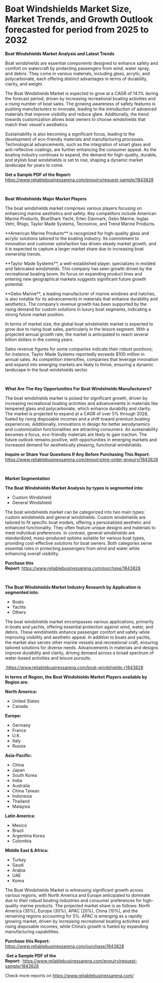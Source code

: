 <p><h1>Boat Windshields Market Size, Market Trends, and Growth Outlook forecasted for period from 2025 to 2032</h1></p><p><strong>Boat Windshields Market Analysis and Latest Trends</strong></p>
<p><p>Boat windshields are essential components designed to enhance safety and comfort on watercraft by protecting passengers from wind, water spray, and debris. They come in various materials, including glass, acrylic, and polycarbonate, each offering distinct advantages in terms of durability, clarity, and weight.</p><p>The Boat Windshields Market is expected to grow at a CAGR of 14.1% during the forecast period, driven by increasing recreational boating activities and a rising number of boat sales. The growing awareness of safety features is pushing manufacturers to innovate, leading to the introduction of advanced materials that improve visibility and reduce glare. Additionally, the trend towards customization allows boat owners to choose windshields that match their vessel's aesthetics.</p><p>Sustainability is also becoming a significant focus, leading to the development of eco-friendly materials and manufacturing processes. Technological advancements, such as the integration of smart glass and anti-reflective coatings, are further enhancing the consumer appeal. As the boating industry continues to expand, the demand for high-quality, durable, and stylish boat windshields is set to rise, shaping a dynamic market landscape for years to come.</p></p>
<p><strong>Get a Sample PDF of the Report:&nbsp;</strong> <a href="https://www.reliablebusinessarena.com/enquiry/request-sample/1843828?utm_campaign=2532&utm_medium=2&utm_source=Github&utm_content=ia&utm_term=09042025&utm_id=boat-windshields">https://www.reliablebusinessarena.com/enquiry/request-sample/1843828</a></p>
<p>&nbsp;</p>
<p><strong>Boat Windshields Major Market Players</strong></p>
<p><p>The boat windshields market comprises various players focusing on enhancing marine aesthetics and safety. Key competitors include American Marine Products, BlueShark Yacht, Ertec Danmark, Gebo Marine, Inglas Vetri, Rhigo, Taylor Made Systems, Tecnoinox, and Trend Marine Products.</p><p>**American Marine Products** is recognized for high-quality glass and acrylic solutions tailored to the boating industry. Its commitment to innovation and customer satisfaction has driven steady market growth, and it is expected to capture a larger market share due to increasing boat ownership trends.</p><p>**Taylor Made Systems**, a well-established player, specializes in molded and fabricated windshields. This company has seen growth driven by the recreational boating boom. Its focus on expanding product lines and entering new geographical markets suggests significant future growth potential.</p><p>**Gebo Marine**, a leading manufacturer of marine windows and hatches, is also notable for its advancements in materials that enhance durability and aesthetics. The company’s revenue growth has been supported by the rising demand for custom solutions in luxury boat segments, indicating a strong future market position.</p><p>In terms of market size, the global boat windshields market is expected to grow due to rising boat sales, particularly in the leisure segment. With a projected annual growth rate, the market is anticipated to reach several billion dollars in the coming years.</p><p>Sales revenue figures for some companies indicate their robust positions; for instance, Taylor Made Systems reportedly exceeds $100 million in annual sales. As competition intensifies, companies that leverage innovation and expand into emerging markets are likely to thrive, ensuring a dynamic landscape in the boat windshields sector.</p></p>
<p>&nbsp;</p>
<p><strong>What Are The Key Opportunities For Boat Windshields Manufacturers?</strong></p>
<p><p>The boat windshields market is poised for significant growth, driven by increasing recreational boating activities and advancements in materials like tempered glass and polycarbonate, which enhance durability and clarity. The market is projected to expand at a CAGR of over 5% through 2028, fueled by rising disposable incomes and a shift toward premium boating experiences. Additionally, innovations in design for better aerodynamics and customization functionalities are attracting consumers. As sustainability becomes a focus, eco-friendly materials are likely to gain traction. The future outlook remains positive, with opportunities in emerging markets and increased demand for aesthetically pleasing, functional windshields.</p></p>
<p><strong>Inquire or Share Your Questions If Any Before Purchasing This Report:</strong> <a href="https://www.reliablebusinessarena.com/enquiry/pre-order-enquiry/1843828?utm_campaign=2532&utm_medium=2&utm_source=Github&utm_content=ia&utm_term=09042025&utm_id=boat-windshields">https://www.reliablebusinessarena.com/enquiry/pre-order-enquiry/1843828</a></p>
<p>&nbsp;</p>
<p><strong>Market Segmentation</strong></p>
<p><strong>The Boat Windshields Market Analysis by types is segmented into:</strong></p>
<p><ul><li>Custom Windshield</li><li>General Windshield</li></ul></p>
<p><p>The boat windshields market can be categorized into two main types: custom windshields and general windshields. Custom windshields are tailored to fit specific boat models, offering a personalized aesthetic and enhanced functionality. They often feature unique designs and materials to meet individual preferences. In contrast, general windshields are standardized, mass-produced options suitable for various boat types, providing cost-effective solutions for boat owners. Both categories serve essential roles in protecting passengers from wind and water while enhancing overall visibility.</p></p>
<p><strong>Purchase this Report:&nbsp;</strong><a href="https://www.reliablebusinessarena.com/purchase/1843828?utm_campaign=2532&utm_medium=2&utm_source=Github&utm_content=ia&utm_term=09042025&utm_id=boat-windshields">https://www.reliablebusinessarena.com/purchase/1843828</a></p>
<p>&nbsp;</p>
<p><strong>The Boat Windshields Market Industry Research by Application is segmented into:</strong></p>
<p><ul><li>Boats</li><li>Yachts</li><li>Others</li></ul></p>
<p><p>The boat windshields market encompasses various applications, primarily in boats and yachts, offering essential protection against wind, water, and debris. These windshields enhance passenger comfort and safety while improving visibility and aesthetic appeal. In addition to boats and yachts, the market also serves other marine vessels and recreational craft, ensuring tailored solutions for diverse needs. Advancements in materials and designs improve durability and clarity, driving demand across a broad spectrum of water-based activities and leisure pursuits.</p></p>
<p><a href="https://www.reliablebusinessarena.com/boat-windshields-r1843828?utm_campaign=2532&utm_medium=2&utm_source=Github&utm_content=ia&utm_term=09042025&utm_id=boat-windshields">&nbsp;https://www.reliablebusinessarena.com/boat-windshields-r1843828</a></p>
<p><strong>In terms of Region, the Boat Windshields Market Players available by Region are:</strong></p>
<p>
    <p> <strong> North America: </strong>
        <ul>
            <li>United States</li>
            <li>Canada</li>
        </ul>
        </p> 
    <p> <strong> Europe: </strong>
        <ul>
            <li>Germany</li>
            <li>France</li>
            <li>U.K.</li>
            <li>Italy</li>
            <li>Russia</li>
        </ul>
        </p> 
    <p> <strong> Asia-Pacific: </strong>
        <ul>
            <li>China</li>
            <li>Japan</li>
            <li>South Korea</li>
            <li>India</li>
            <li>Australia</li>
            <li>China Taiwan</li>
            <li>Indonesia</li>
            <li>Thailand</li>
            <li>Malaysia</li>
        </ul>
        </p> 
    <p> <strong> Latin America: </strong>
        <ul>
            <li>Mexico</li>
            <li>Brazil</li>
            <li>Argentina Korea</li>
            <li>Colombia</li>
        </ul>
        </p> 
    <p> <strong> Middle East & Africa: </strong>
        <ul>
            <li>Turkey</li>
            <li>Saudi</li>
            <li>Arabia</li>
            <li>UAE</li>
            <li>Korea</li>
        </ul>
    </p>
    </p>
<p><p>The Boat Windshields Market is witnessing significant growth across various regions, with North America and Europe anticipated to dominate due to their robust boating industries and consumer preferences for high-quality marine products. The projected market share is as follows: North America (35%), Europe (30%), APAC (20%), China (10%), and the remaining regions accounting for 5%. APAC is emerging as a rapidly growing market, driven by increasing recreational boating activities and rising disposable incomes, while China’s growth is fueled by expanding manufacturing capabilities.</p></p>
<p><strong>Purchase this Report: </strong><a href="https://www.reliablebusinessarena.com/purchase/1843828?utm_campaign=2532&utm_medium=2&utm_source=Github&utm_content=ia&utm_term=09042025&utm_id=boat-windshields">https://www.reliablebusinessarena.com/purchase/1843828</a></p>
<p>&nbsp;<strong>Get a Sample PDF of the Report:&nbsp;&nbsp;</strong><a href="https://www.reliablebusinessarena.com/enquiry/request-sample/1843828?utm_campaign=2532&utm_medium=2&utm_source=Github&utm_content=ia&utm_term=09042025&utm_id=boat-windshields">https://www.reliablebusinessarena.com/enquiry/request-sample/1843828</a></p>
<p><strong></strong></p>
<p>Check more reports on <a href="https://www.reliablebusinessarena.com/?utm_campaign=2532&utm_medium=2&utm_source=Github&utm_content=ia&utm_term=09042025&utm_id=boat-windshields">https://www.reliablebusinessarena.com/</a></p>